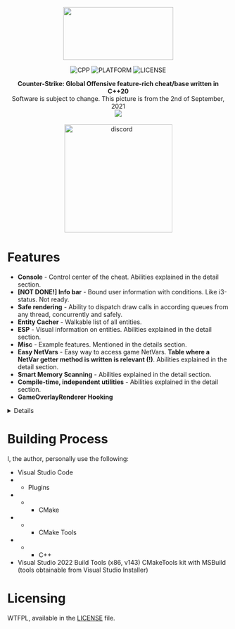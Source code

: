 <p align="center">
    <img src=".resources/logo.png" width="250" height="120"></img>
</p>
<div align="center">

![CPP](https://img.shields.io/badge/MADE%20WITH-C%2B%2B-blue) ![PLATFORM](https://img.shields.io/badge/PLATFORM-WINDOWS-blue) ![LICENSE](https://img.shields.io/badge/LICENSE-WTFPL-blue)

</div>
<p align="center">
	<b>Counter-Strike: Global Offensive feature-rich cheat/base written in C++20</b>
    <br>
	<b2>Software is subject to change. This picture is from the 2nd of September, 2021</b2>
	<br>
    <img src=".resources/cheat.png"></img>
	<br>
	<br>
  <a href="https://discord.gg/jfT8BJrFQh"><img width="245" src="https://discordapp.com/api/guilds/882976173678817301/widget.png?style=banner3" alt="discord"></a>
</p>

# Features
- **Console** - Control center of the cheat. Abilities explained in the detail section.
- **[NOT DONE!] Info bar** - Bound user information with conditions. Like i3-status. Not ready.
- **Safe rendering** - Ability to dispatch draw calls in according queues from any thread, concurrently and safely.
- **Entity Cacher** - Walkable list of all entities.
- **ESP** - Visual information on entities. Abilities explained in the detail section.
- **Misc** - Example features. Mentioned in the details section.
- **Easy NetVars** - Easy way to access game NetVars. **Table where a NetVar getter method is written is relevant (!)**. Abilities explained in the detail section.
- **Smart Memory Scanning** - Abilities explained in the detail section.
- **Compile-time, independent utilities** - Abilities explained in the detail section.
- **GameOverlayRenderer Hooking**

<details>

*	Console
	* **Easy compile-time customization!** Currently, the console customization details are constexpr, but modifiable per 	build. You can find the values at the top of Console.cc.
	* Callbacks with return state, context access and identifiers,	
	* Simple syntax (**bool** 0/1 ; **int** -INT_MAX, INT_MAX ; **color** 00000000-FFFFFFFF),
	* Focus switch (text section/input section) when there's no auto-suggestions focus (tab),
	* Text section scrolling (mouse wheel up/down),
	* Caret navigation (left/right),
	* Auto-suggest cursor navigation (up/down/tab),
	* Auto-suggest auto-complete (enter to select),
	* JSON, performant, config system, which utilizes console cache, with hashes for access. Can currently store the **bool**, **int**, and custom **Color_t** data types.

*	Safe rendering
	* **It is also, very performant!** Helveta uses ImDrawList for rendering in the backend.
		* This also means, that, if you want to hotswap the menu with ImGui, you're more than able to.
	* The system works by having the user create a queue, may it be **locked** (thread-safe), or **unlocked** (non thread-safe). It works by getting the queue, and calling it's **Run** method, which gives you access to context functions. With that, you'll become able to push renderables to it's contained list. These'll be dispatched in EndScene, where the Drawing **Run** method is called.
		* You can have functions which take a queue context argument so you can abstract the code base. An example is the Visuals **Run** method which does this.
		* This is used for the cheat **ESP**, but can also be used, for, say, a hypothetical menu focus layer.

*	Entity Cacher
	* Adds entity to local list when the game's **OnAddEntity** method is called, if the entity is not already contained.
	* Removes entity from local list when the game's **OnRemoveEntity** method is called, if the entity is already contained.

*	ESP
	* *Note: ESP has enemy and teammates filter (***esp.filters.(enemies/teammates)***). The features will apply to the select entities.*
	* **Box** - ***esp.box***: Make outline of entity's mins/maxs in screen space,
		* You can also fill the outline contents with **esp.box_fill**.
	* **Health** - ***esp.health***: Draw health bar on the left of the box,
	* **Name** - ***esp.name***: Draw entity's name over the box,
	* **Weapon** - ***esp.weapon***: Draw entity's weapon's name under the box,
	* **Footsteps** - ***esp.footsteps***: Draws a box at the position where a footstep sound was dispatched with specified lifetime (***esp.footsteps_time***). Once the lifetime runs away, the box will fade away.
		* On hover, it displays the dispatcher's name, the dispatch position, and their last known dispatched position.
		* The dispatcher's name is still available regardless of current dormancy. So is their position of dispatch.
		* When the current entity is dormant, their last known position will be replaced with the text "Unknown".
	* **(!)** *On fade in/out you can animate the bounding box Y level by setting the **esp.y_animation** identifier to **true (1)**.*
	* **Glow** - ***esp.glow***: Outline the player's model with engine glow.
	* Entities fade in/out (alpha level) according to dormancy state.
	* All of the aforementioned can have their color modified. This should be apparent when you type them in the console, as auto-suggest will display their color options, as they're named the same, but have the **_color** suffix.

* Misc
	* **No Duck Delay** - ***misc.no_duck_delay***: Remove ducking cooldown,
	* **Bunny Hop** - ***misc.bunny_hop***: Remove the (pending) IN_JUMP flag when not on ground, so you can only issue IN_JUMP on the landing command, to allow you to jump around with no restrictions, 
	* **Unlock ConVars** - ***misc.unlock_convars***: Console callback which removes the 'hidden' flag on every ConVar. Allows you to use commands such as **r_aspectratio**.

*	Easy NetVars
	* Works on a custom **NETWORKED_CLASS(_INHERIT)** system which takes the name of the class and stores it as a variable accessible only in the current context. Doesn't carry in inherits, so there's no conflict. This is then used in the NetVars getter.
	* Networked variables work on a **NETWORKED_VARIABLE_DEDUCE(_NN/_SI)** system, which parse the type from the name's Hungarian notation. The parser is made to identify the type from Valve networked variables accordingly. You must pass the data table field name **(example: m_iHealth)** for a NetVar name for both parsing and the NetVars getter. If a type is not supported or has conflicts due to Valve inconsistency, there's also **NETWORKED_VARIABLE_SPECIFIER**.
		* TODO: Implement Prediction DataMap for fields such as m_nMoveType, which are currently hacked in.

*	Smart Memory Scanning
	* **Compile-time computed patterns** - An issue as old as time, when you don't have to grab a string at run-time, THEN turn it into a byte array, there's no need to compute it at run-time. Our method allows you to pass strings to the **STB** macro, which'll return an array which'll leave no mark of a string (as it won't exist) over the binary. It'll just place the contents in at compile-time.
	* **String-based pattern scanning** - Easier way to get addresses to methods or variables. Meant to work  with the Pointer_t **FollowUntil** as the address of the string itself is more often than not, not relevant.
		* For performance, the string is computed into an array at compile-time, passed to the pattern scanner, which issues a scan only within the **.rdata** binary section. Once it has the address of the string, it issues an endianness swap, then it scans for the resulted value in the **.text** section.
		* You can condition this scan, given multiple instances of references to a string.

*	Compile-time, independent utilities
	* If you're interested, you should educate yourself by referring to [this](https://github.com/cristeigabriel/HelvetaCS/blob/main/Helpers/Helpers.hh) file.
		* Some of the primary utilities that can be found there are:
			* Variadic, size-antagonistic Vector_t class,
			* (Valve) Hungarian notation type parser,
			* Compile-time IDA-style Strings to Byte Array,
			* Run-time/Compile-time equating value string hasher,
			* Array utilities.

</details>

# Building Process
I, the author, personally use the following:
- Visual Studio Code
- - Plugins
- - - CMake
- - - CMake Tools
- - - C++
- Visual Studio 2022 Build Tools (x86, v143) CMakeTools kit with MSBuild (tools obtainable from Visual Studio Installer)

# Licensing
WTFPL, available in the [LICENSE](https://github.com/cristeigabriel/HelvetaCS/blob/main/LICENSE) file.
